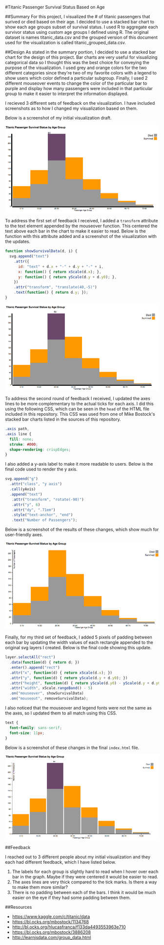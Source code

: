 #Titanic Passenger Survival Status Based on Age

##Summary
For this project, I visualized the # of titanic passengers that surived or died based on their age. I decided to use a stacked bar chart to show each age groups subset of survival status. I used R to aggregate each survivor status using custom age groups I defined using R. The original dataset is names titanic_data.csv and the grouped version of this document used for the visualization is called titanic_grouped_data.csv.

##Design
As stated in the summary portion, I decided to use a stacked bar chart for the design of this project. Bar charts are very useful for visualizing categorical data so I thought this was the best choice for conveying the purpose of the visualization. I used grey and orange colors for the two different categories since they're two of my favorite colors with a legend to show users which color defined a particular subgroup. Finally, I used 2 different mouseover events to change the color of the particular bar to purple and display how many passengers were included in that particular group to make it easier to interpret the information displayed.

I recieved 3 different sets of feedback on the visualization. I have included screenshots as to how I changed my visualization based on them.

Below is a screenshot of my initial visualization draft.

![alt text](https://github.com/bljustice/titanic-survival-data-visualization/blob/master/first-design.png)

To address the first set of feedback I received, I added a `transform` attribute to the text element appended by the mouseover function. This centered the text above each bar in the chart to make it easier to read. Below is the function with this attribute added and a screenshot of the visualization with the updates.
```javascript
function showSurvivalData(d, i) {
  svg.append("text")
    .attr({
      id: "text" + d.x + "-" + d.y + "-" + i,
      x: function() { return xScale(d.x); },
      y: function() { return yScale(d.y + d.y0); },
    })
    .attr("transform", "translate(40,-5)")
    .text(function() { return d.y; });
}
```
![alt text](https://github.com/bljustice/titanic-survival-data-visualization/blob/master/first-feedback-implemented.png)

To address the second round of feedback I received, I updated the axes lines to be more complementary to the actual ticks for each axis. I did this using the following CSS, which can be seen in the `head` of the HTML file included in this repository. This CSS was used from one of Mike Bostock's stacked bar charts listed in the sources of this repository.
```CSS
.axis path,
.axis line {
  fill: none;
  stroke: #000;
  shape-rendering: crispEdges;
}
```

I also added a y-axis label to make it more readable to users. Below is the final code used to render the y axis.
```javascript
svg.append("g")
  .attr("class", "y axis")
  .call(yAxis)
  .append("text")
   .attr("transform", "rotate(-90)")
   .attr("y", 6)
   .attr("dy", ".71em")
   .style("text-anchor", "end")
   .text("Number of Passengers");
   ```

Below is a screenshot of the results of these changes, which show much for user-friendly axes.

![alt text](https://github.com/bljustice/titanic-survival-data-visualization/blob/master/second-feedback-implemented.png)

Finally, for my third set of feedback, I added 5 pixels of padding between each bar by updating the width values of each rectangle appended to the original svg layers I created. Below is the final code showing this update.

```javascript
layer.selectAll("rect")
  .data(function(d) { return d; })
  .enter().append("rect")
  .attr("x", function(d) { return xScale(d.x); })
  .attr("y", function(d) { return yScale(d.y + d.y0); })
  .attr("height", function(d) { return yScale(d.y0) - yScale(d.y + d.y0); })
  .attr("width", xScale.rangeBand() - 5)
  .on("mouseover", showSurvivalData)
  .on("mouseout", removeSurvivalData);
```
I also noticed that the mouseover and legend fonts were not the same as the axes, so I updated them to all match using this CSS.

```CSS
text {
  font-family: sans-serif;
  font-size: 11px;
}
```

Below is a screenshot of these changes in the final `index.html` file.

![alt text](https://github.com/bljustice/titanic-survival-data-visualization/blob/master/third-feedback-implemented.png)


##Feedback

I reached out to 3 different people about my initial visualization and they each had different feedback, which I have listed below.

  1. The labels for each group is slightly hard to read when I hover over each bar in the graph. Maybe if they were centered it would be easier to read.
  2. The axes lines are very thick compared to the tick marks. Is there a way to make them more similar?
  3. There is no padding between each of the bars. I think it would be much easier on the eye if they had some padding between them.



##Resources
  * https://www.kaggle.com/c/titanic/data
  * https://bl.ocks.org/mbostock/1134768
  * http://bl.ocks.org/hlucasfranca/f133da4493553963e710
  * https://bl.ocks.org/mbostock/3886208
  * http://learnjsdata.com/group_data.html
